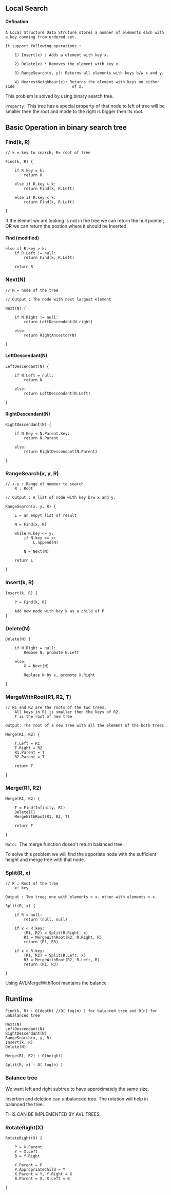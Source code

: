 ## Local Search

#### Defination

	A Local Structure Data Struture stores a number of elements each with a key comming from ordered set.

	It support following operations :

		1) Insert(x) : Adds a element with key x.

		2) Delete(x) : Removes the element with key x.

		3) RangeSearch(x, y): Returns all elements with keys b/w x and y.

		4) NearestNeighbour(z): Returns the element with keys on either side 						 of z.

This problem is solved by using binary search tree.

`Property:` This tree has a special property of that node to left of tree will be smaller then the root and mode to the right is bigger then its root.

## Basic Operation in binary search tree

### Find(k, R)

	// k = key to search, R= root of tree

	Find(k, R) {

		if R.key = k:
			return R

		else if R.key > k:
			return Find(k, R.Left)

		else if R.key < k:
			return Find(k, R.Left)

	}

If the elemnt we are looking is not in the tree we can return the null pointer;
OR we can return the postion where it should be Inserted.

#### Find (modified)
	else if R.key > k:
		if R.Left != null:
			return Find(k, R.Left)

		return R


### Next(N)

	// N = node of the tree

	// Output : The node with next largest element

	Next(N) {

		if N.Right != null:
			return LeftDescendant(N.right)

		else:
			return RightAncestor(N)

	}

#### LeftDescendant(N)

	LeftDescendant(N) {

		if N.Left = null:
			return N

		else:
			return LeftDescendant(N.Left)

	}

#### RightDescendant(N)

	RightDescendant(N) {

		if N.Key < N.Parent.Key:
			return N.Parent

		else:
			return RightDescendant(N.Parent)

	}

### RangeSearch(x, y, R)
	// x-y : Range of number to search
		R : Root

	// Output : A list of node with key b/w x and y.

	RangeSearch(x, y, R) {

		L = an empyt list of result

		N = Find(x, R)

		while N.key <= y;
			if N.key >= x:
				L.append(N)

			N = Next(N)

		return L

	}


### Insert(k, R)

	Insert(k, R) {

		P = Find(k, R)

		Add new node with key k as a child of P
	}

### Delete(N)

	Delete(N) {

		if N.Right = null:
			Remove N, promote N.Left

		else:
			X = Next(N)

			Replace N by x, promote X.Right

	}

### MergeWithRoot(R1, R2, T)

	// R1 and R2 are the roots of the two trees.
		All keys in R1 is smaller then the keys of R2.
		T is the root of new tree

	Output: The root of a new tree with all the element of the both trees.

	Merge(R1, R2) {

		T.Left = R1
		T.Right = R2
		R1.Parent = T
		R2.Parent = T

		return T

	}

### Merge(R1, R2)

	Merge(R1, R2) {

		T = Find(Infinity, R1)
		Delete(T)
		MergeWithRoot(R1, R2, T)

		return T

	}

`Note: `The merge function dosen't return balanced tree.

To solve this problem we will find the apporiate node with the sufficient height and merge tree with that node.

### Split(R, x)

	// R : Root of the tree
		x: key

	Output : Two tree; one with elements < x. other with elements > x.

	Split(R, x) {

		if R = null:
			return (null, null)

		if x < R.key:
			(R1, R2) = Split(R.Right, x)
			R3 = MergeWithRoot(R2, R.Right, R)
			return (R1, R3)

		if x > R.key:
			(R1, R2) = Split(R.Left, x)
			R3 = MergeWithRoot(R2, R.Left, R)
			return (R1, R3)

	}

Using AVLMergeWithRoot mantains the balance


## Runtime

	Find(k, R) : O(depth) //O( log(n) ) for balanced tree and O(n) for unbalanced tree

	Next(N)
	LeftDescendant(N)
	RightDescendant(N)
	RangeSearch(x, y, R)
	Insert(k, R)
	Delete(N)

	Merge(R1, R2) : O(height)

	Split(R, x) : O( log(n) )

### Balance tree

We want left and right subtree to have approximately the same size.

Insertion and deletion can unbalanced tree.
The rotation will help in balanced the tree.

THIS CAN BE IMPLEMENTED BY AVL TREES

### RotateRight(X)

	RotateRight(X) {

		P = X.Parent
		Y = X.Left
		B = Y.Right

		Y.Parent = P
		P.AppropriateChild = Y
		X.Parent = Y, Y.Right = X
		B.Parent = X, X.Left = B

	}